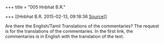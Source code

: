 +++
title = "005 Hnbhat B.R."

+++
[[Hnbhat B.R.	2015-02-13, 09:18:36 [Source](https://groups.google.com/g/samskrita/c/Q4mHw5VGh-o)]]



Are there the English/Tamil Translations of the commentaries? The request is for the translations of the commentaries. In the first link, the commentaries is in English with the translation of the text.

  



